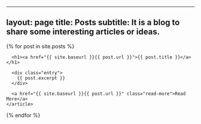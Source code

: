 <!-- Google tag (gtag.js) -->
<script async src="https://www.googletagmanager.com/gtag/js?id=G-LCCLMBYERJ"></script>
<script>
  window.dataLayer = window.dataLayer || [];
  function gtag(){dataLayer.push(arguments);}
  gtag('js', new Date());

  gtag('config', 'G-LCCLMBYERJ');
</script>
---
layout: page
title: Posts
subtitle: It is a blog to share some interesting articles or ideas.
---

<div class="posts">
  {% for post in site.posts %}
    <article class="post">

      <h1><a href="{{ site.baseurl }}{{ post.url }}">{{ post.title }}</a></h1>

      <div class="entry">
        {{ post.excerpt }}
      </div>

      <a href="{{ site.baseurl }}{{ post.url }}" class="read-more">Read More</a>
    </article>
  {% endfor %}
</div>
